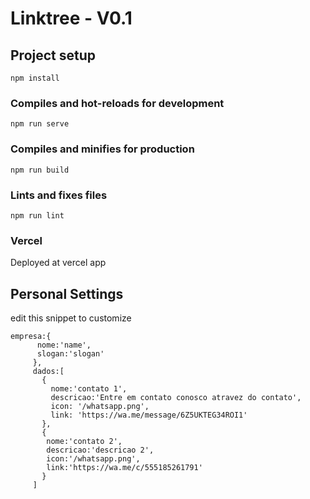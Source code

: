 # Linktree - V0.1

## Project setup
```
npm install
```

### Compiles and hot-reloads for development
```
npm run serve
```

### Compiles and minifies for production
```
npm run build
```

### Lints and fixes files
```
npm run lint
```

### Vercel
Deployed at vercel app

## Personal Settings
edit this snippet to customize
```
empresa:{
      nome:'name',
      slogan:'slogan'
     },
     dados:[
       {
         nome:'contato 1',
         descricao:'Entre em contato conosco atravez do contato',
         icon: '/whatsapp.png',
         link: 'https://wa.me/message/6Z5UKTEG34ROI1'
       },
       {
        nome:'contato 2',
        descricao:'descricao 2',
        icon:'/whatsapp.png',
        link:'https://wa.me/c/555185261791'
       }
     ]
```
